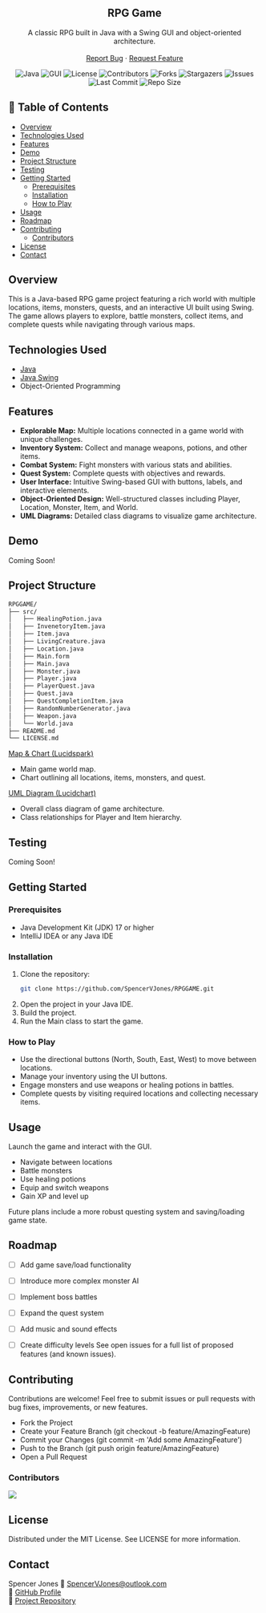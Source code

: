 <!-- Header -->
<div align="center">
  <h2 align="center">RPG Game</h2>
  <p align="center">
    A classic RPG built in Java with a Swing GUI and object-oriented architecture.
    <br />
    <br />
    <a href="https://github.com/SpencerVJones/RPGGAME/issues">Report Bug</a>
    ·
    <a href="https://github.com/SpencerVJones/RPGGAME/issues">Request Feature</a>
  </p>
</div>

<!-- PROJECT SHIELDS -->
<div align="center">

![Java](https://img.shields.io/badge/Java-ED8B00?style=for-the-badge&logo=java&logoColor=white)
![GUI](https://img.shields.io/badge/Swing-GUI-blue?style=for-the-badge)
![License](https://img.shields.io/github/license/SpencerVJones/RPGGAME?style=for-the-badge)
![Contributors](https://img.shields.io/github/contributors/SpencerVJones/RPGGAME?style=for-the-badge)
![Forks](https://img.shields.io/github/forks/SpencerVJones/RPGGAME?style=for-the-badge)
![Stargazers](https://img.shields.io/github/stars/SpencerVJones/RPGGAME?style=for-the-badge)
![Issues](https://img.shields.io/github/issues/SpencerVJones/RPGGAME?style=for-the-badge)
![Last Commit](https://img.shields.io/github/last-commit/SpencerVJones/RPGGAME?style=for-the-badge)
![Repo Size](https://img.shields.io/github/repo-size/SpencerVJones/RPGGAME?style=for-the-badge)

</div>


## 📑 Table of Contents
- [Overview](#overview)
- [Technologies Used](#technologies-used)
- [Features](#features)
- [Demo](#demo)
- [Project Structure](#project-structure)
- [Testing](#testing)
- [Getting Started](#getting-started)
  - [Prerequisites](#prerequisites)
  - [Installation](#installation)
  - [How to Play](#how-to-play)
- [Usage](#usage)
- [Roadmap](#roadmap)
- [Contributing](#contributing)
	- [Contributors](#contributors)
- [License](#license)
- [Contact](#contact)

## Overview
This is a Java-based RPG game project featuring a rich world with multiple locations, items, monsters, quests, and an interactive UI built using Swing. The game allows players to explore, battle monsters, collect items, and complete quests while navigating through various maps.

## Technologies Used
* [Java](https://www.java.com/)
* [Java Swing](https://docs.oracle.com/javase/8/docs/technotes/guides/swing/)
* Object-Oriented Programming

## Features
- **Explorable Map:** Multiple locations connected in a game world with unique challenges.
- **Inventory System:** Collect and manage weapons, potions, and other items.
- **Combat System:** Fight monsters with various stats and abilities.
- **Quest System:** Complete quests with objectives and rewards.
- **User Interface:** Intuitive Swing-based GUI with buttons, labels, and interactive elements.
- **Object-Oriented Design:** Well-structured classes including Player, Location, Monster, Item, and World.
- **UML Diagrams:** Detailed class diagrams to visualize game architecture.

## Demo
Coming Soon!

## Project Structure
```bash
RPGGAME/
├── src/
│   ├── HealingPotion.java
│   ├── InvenetoryItem.java
│   ├── Item.java
│   ├── LivingCreature.java
│   ├── Location.java
│   ├── Main.form
│   ├── Main.java
│   ├── Monster.java
│   ├── Player.java
│   ├── PlayerQuest.java
│   ├── Quest.java
│   ├── QuestCompletionItem.java
│   ├── RandomNumberGenerator.java
│   ├── Weapon.java
│   └── World.java
├── README.md
└── LICENSE.md
```

[Map & Chart (Lucidspark)](https://lucid.app/lucidspark/721cc561-be0a-40c1-8cfc-d6671b249f59/edit?invitationId=inv_e4a64a06-7862-4f73-8185-28d8540dcf91&page=0_0#)
- Main game world map.
- Chart outlining all locations, items, monsters, and quest.

[UML Diagram (Lucidchart)](https://lucid.app/lucidchart/b0b5c01c-ae56-46f1-add1-97a99082ef4d/edit?invitationId=inv_be24f28a-13ba-428e-ad28-1644c97d59a3&page=HWEp-vi-RSFO#)
- Overall class diagram of game architecture.
- Class relationships for Player and Item hierarchy.


## Testing
Coming Soon!

## Getting Started
### Prerequisites
- Java Development Kit (JDK) 17 or higher
- IntelliJ IDEA or any Java IDE
### Installation
1. Clone the repository:
   ```bash
   git clone https://github.com/SpencerVJones/RPGGAME.git
2. Open the project in your Java IDE.
3. Build the project.
4. Run the Main class to start the game.
###  How to Play
- Use the directional buttons (North, South, East, West) to move between locations.
- Manage your inventory using the UI buttons.
- Engage monsters and use weapons or healing potions in battles.
- Complete quests by visiting required locations and collecting necessary items.
 
 
## Usage
 Launch the game and interact with the GUI. 
- Navigate between locations
- Battle monsters
- Use healing potions
- Equip and switch weapons
- Gain XP and level up

Future plans include a more robust questing system and saving/loading game state.

 
## Roadmap
 - [ ] Add game save/load functionality
 - [ ] Introduce more complex monster AI
 - [ ] Implement boss battles
 - [ ] Expand the quest system
 - [ ] Add music and sound effects
 - [ ] Create difficulty levels
See open issues for a full list of proposed features (and known issues).

 
 
## Contributing
Contributions are welcome! Feel free to submit issues or pull requests with bug fixes, improvements, or new features.
- Fork the Project
- Create your Feature Branch (git checkout -b feature/AmazingFeature)
- Commit your Changes (git commit -m 'Add some AmazingFeature')
- Push to the Branch (git push origin feature/AmazingFeature)
- Open a Pull Request

### Contributors
<a href="https://github.com/SpencerVJones/RPGGAME/graphs/contributors">
  <img src="https://contrib.rocks/image?repo=SpencerVJones/RPGGAME"/>
</a>


## License
Distributed under the MIT License. See LICENSE for more information.


## Contact
Spencer Jones
📧 [SpencerVJones@outlook.com](mailto:SpencerVJones@outlook.com)  
🔗 [GitHub Profile](https://github.com/SpencerVJones)  
🔗 [Project Repository](https://github.com/SpencerVJones/RPGGAME)


